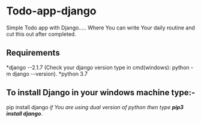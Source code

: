 # Todo-app-django
Simple Todo app with Django..... Where You can write Your daily routine and cut this out after completed.

## Requirements
*django --2.1.7 (Check your django version type in cmd(windows): python -m django --version).
*python 3.7
## To install Django in your windows machine type:-
pip install django 
*if You are using dual version of python then type **pip3 install django***.
